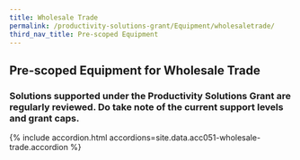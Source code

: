 ```yaml
---
title: Wholesale Trade
permalink: /productivity-solutions-grant/Equipment/wholesaletrade/
third_nav_title: Pre-scoped Equipment
---
```


## Pre-scoped Equipment for Wholesale Trade

### Solutions supported under the Productivity Solutions Grant are regularly reviewed. Do take note of the current support levels and grant caps.

{% include accordion.html accordions=site.data.acc051-wholesale-trade.accordion %}